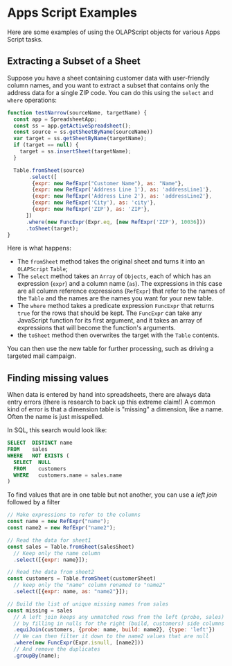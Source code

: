 # Apps Script Examples

Here are some examples of using the OLAPScript objects for various Apps Script tasks.

## Extracting a Subset of a Sheet

Suppose you have a sheet containing customer data with user-friendly column names, 
and you want to extract a subset that contains only the address data for a single ZIP code.
You can do this using the `select` and `where` operations:

```js
function testNarrow(sourceName, targetName) {
  const app = SpreadsheetApp;
  const ss = app.getActiveSpreadsheet();
  const source = ss.getSheetByName(sourceName))
  var target = ss.getSheetByName(targetName);
  if (target == null) {
    target = ss.insertSheet(targetName);
  }

  Table.fromSheet(source)
       .select([
        {expr: new RefExpr("Customer Name"), as: "Name"}, 
        {expr: new RefExpr('Address Line 1'), as: 'addressLine1'}, 
        {expr: new RefExpr('Address Line 2'), as: 'addressLine2'}, 
        {expr: new RefExpr('City'), as: 'city'}, 
        {expr: new RefExpr('ZIP'), as: 'ZIP'},
      ])
      .where(new FuncExpr(Expr.eq, [new RefExpr('ZIP'), 10036]))
      .toSheet(target);
}
```

Here is what happens:

* The `fromSheet` method takes the original sheet and turns it into an `OLAPScript` `Table`;
* The `select` method takes an `Array` of `Objects`, each of which has an expression (`expr`) and a column name (`as`). The expressions in this case are all column reference expressions (`RefExpr`) that refer to the names of the `Table` and the names are the names you want for your new table.
* The `where` method takes a predicate expression `FuncExpr` that returns `true` for the rows that should be kept. The `FuncExpr` can take any JavaScript function for its first argument, and it takes an array of expressions that will become the function's arguments.
* the `toSheet` method then overwrites the target with the `Table` contents.

You can then use the new table for further processing, such as driving a targeted mail campaign.

## Finding missing values

When data is entered by hand into spreadsheets, there are always data entry errors (there is research to back up this extreme claim!)
A common kind of error is that a dimension table is "missing" a dimension, like a name.
Often the name is just misspelled.

In SQL, this search would look like:

```sql
SELECT  DISTINCT name
FROM    sales
WHERE   NOT EXISTS (
  SELECT  NULL
  FROM    customers
  WHERE   customers.name = sales.name
)
```

To find values that are in one table but not another, you can use a _left join_ followed by a filter

```js
// Make expressions to refer to the columns
const name = new RefExpr("name");
const name2 = new RefExpr("name2");

// Read the data for sheet1
const sales = Table.fromSheet(salesSheet)
  // Keep only the name column
  .select([{expr: name}]);

// Read the data from sheet2
const customers = Table.fromSheet(customerSheet)
  // keep only the "name" column renamed to "name2"
  .select([{expr: name, as: "name2"}]);

// Build the list of unique missing names from sales
const missing = sales
  // A left join keeps any unmatched rows from the left (probe, sales) side
  // by filling in nulls for the right (build, customers) side columns
  .equiJoin(customers, {probe: name, build: name2}, {type: 'left'})
  // We can then filter it down to the name2 values that are null
  .where(new FuncExpr(Expr.isnull, [name2]))
  // And remove the duplicates
  .groupBy(name);
```
